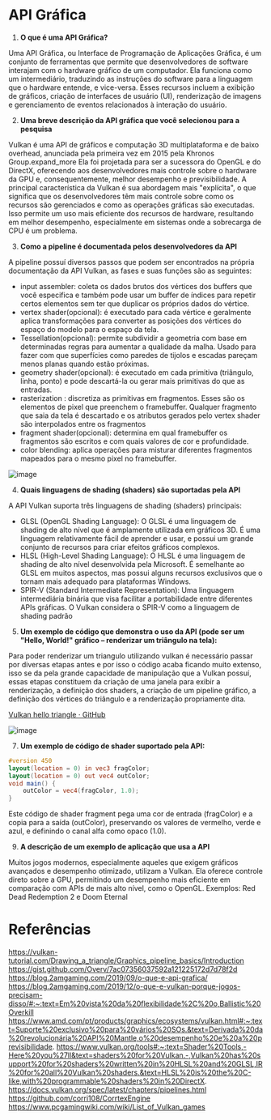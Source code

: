 # API Gráfica

1. **O que é uma API Gráfica?**

Uma API Gráfica, ou Interface de Programação de Aplicações Gráfica, é um conjunto de ferramentas que permite que desenvolvedores de software interajam com o hardware gráfico de um computador. Ela funciona como um intermediário, traduzindo as instruções do software para a linguagem que o hardware entende, e vice-versa. Esses recursos incluem a exibição de gráficos, criação de interfaces de usuário (UI), renderização de imagens e gerenciamento de eventos relacionados à interação do usuário.

2. **Uma breve descrição da API gráfica que você selecionou para a pesquisa**

Vulkan é uma API de gráficos e computação 3D multiplataforma e de baixo overhead, anunciada pela primeira vez em 2015 pela Khronos Group.expand_more Ela foi projetada para ser a sucessora do OpenGL e do DirectX, oferecendo aos desenvolvedores mais controle sobre o hardware da GPU e, consequentemente, melhor desempenho e previsibilidade.
A principal característica da Vulkan é sua abordagem mais "explícita", o que significa que os desenvolvedores têm mais controle sobre como os recursos são gerenciados e como as operações gráficas são executadas. Isso permite um uso mais eficiente dos recursos de hardware, resultando em melhor desempenho, especialmente em sistemas onde a sobrecarga de CPU é um problema.


3. **Como a pipeline é documentada pelos desenvolvedores da API**

A pipeline possuí diversos passos que podem ser encontrados na própria documentação da API Vulkan, as fases e suas funções são as seguintes:
- input assembler: coleta os dados brutos dos vértices dos buffers que você especifica e também pode usar um buffer de índices para repetir certos elementos sem ter que duplicar os próprios dados do vértice.
- vertex shader(opcional): é executado para cada vértice e geralmente aplica transformações para converter as posições dos vértices do espaço do modelo para o espaço da tela.
- Tessellation(opcional):  permite subdividir a geometria com base em determinadas regras para aumentar a qualidade da malha. Usado para fazer com que superfícies como paredes de tijolos e escadas pareçam menos planas quando estão próximas.
- geometry shader(opcional): é executado em cada primitiva (triângulo, linha, ponto) e pode descartá-la ou gerar mais primitivas do que as entradas.
- rasterization : discretiza as primitivas em fragmentos. Esses são os elementos de pixel que preenchem o framebuffer. Qualquer fragmento que saia da tela é descartado e os atributos gerados pelo vertex shader são interpolados entre os fragmentos
- fragment shader(opcional): determina em qual framebuffer os fragmentos são escritos e com quais valores de cor e profundidade.
- color blending: aplica operações para misturar diferentes fragmentos mapeados para o mesmo pixel no framebuffer.


![image](https://github.com/guisanoli/comp_visual/assets/83303272/5fa1366b-4222-44b8-83ec-3326eeaf72e1)


4. **Quais linguagens de shading (shaders) são suportadas pela API**

A API Vulkan suporta três linguagens de shading (shaders) principais:
- GLSL (OpenGL Shading Language): O GLSL é uma linguagem de shading de alto nível que é amplamente utilizada em gráficos 3D. É uma linguagem relativamente fácil de aprender e usar, e possui um grande conjunto de recursos para criar efeitos gráficos complexos.
- HLSL (High-Level Shading Language): O HLSL é uma linguagem de shading de alto nível desenvolvida pela Microsoft. É semelhante ao GLSL em muitos aspectos, mas possui alguns recursos exclusivos que o tornam mais adequado para plataformas Windows.
- SPIR-V (Standard Intermediate Representation): Uma linguagem intermediária binária que visa facilitar a portabilidade entre diferentes APIs gráficas. O Vulkan considera o SPIR-V como a linguagem de shading padrão


5. **Um exemplo de código que demonstra o uso da API (pode ser um "Hello, World!" gráfico – renderizar um triângulo na tela):**

Para poder renderizar um triangulo utilizando vulkan é necessário passar por diversas etapas antes e por isso o código acaba ficando muito extenso, isso se da pela grande capacidade de manipulação que a Vulkan possuí, essas etapas constituem da criação de uma janela para exibir a renderização, a definição dos shaders, a criação de um pipeline gráfico, a definição dos vértices do triângulo e a renderização propriamente dita.

[Vulkan hello triangle · GitHub](https://gist.github.com/Overv/7ac07356037592a121225172d7d78f2d)


![image](https://github.com/guisanoli/comp_visual/assets/83303272/391ed9d0-76a1-4ec4-928f-c3d6095ebb49)

	

7. **Um exemplo de código de shader suportado pela API:**

```glsl
#version 450
layout(location = 0) in vec3 fragColor;
layout(location = 0) out vec4 outColor;
void main() {
    outColor = vec4(fragColor, 1.0);
}
``` 
Este código de shader fragment pega uma cor de entrada (fragColor) e a copia para a saída (outColor), preservando os valores de vermelho, verde e azul, e definindo o canal alfa como opaco (1.0).


9. **A descrição de um exemplo de aplicação que usa a API**

Muitos jogos modernos, especialmente aqueles que exigem gráficos avançados e desempenho otimizado, utilizam a Vulkan. Ela oferece controle direto sobre a GPU, permitindo um desempenho mais eficiente em comparação com APIs de mais alto nível, como o OpenGL.
Exemplos: Red Dead Redemption 2 e Doom Eternal


# Referências
https://vulkan-tutorial.com/Drawing_a_triangle/Graphics_pipeline_basics/Introduction
https://gist.github.com/Overv/7ac07356037592a121225172d7d78f2d
https://blog.2amgaming.com/2019/09/o-que-e-api-grafica/
https://blog.2amgaming.com/2019/12/o-que-e-vulkan-porque-jogos-precisam-disso/#:~:text=Em%20vista%20da%20flexibilidade%2C%20o,Ballistic%20Overkill
https://www.amd.com/pt/products/graphics/ecosystems/vulkan.html#:~:text=Suporte%20exclusivo%20para%20vários%20SOs.&text=Derivada%20da%20revolucionária%20API%20Mantle,o%20desempenho%20e%20a%20previsibilidade.
https://www.vulkan.org/tools#:~:text=Shader%20Tools,-Here%20you%27ll&text=shaders%20for%20Vulkan.-,Vulkan%20has%20support%20for%20shaders%20written%20in%20HLSL%20and%20GLSL,IR%20for%20all%20Vulkan%20shaders.&text=HLSL%20is%20the%20C-like,with%20programmable%20shaders%20in%20DirectX.
https://docs.vulkan.org/spec/latest/chapters/pipelines.html
https://github.com/corri108/CorrtexEngine
https://www.pcgamingwiki.com/wiki/List_of_Vulkan_games
